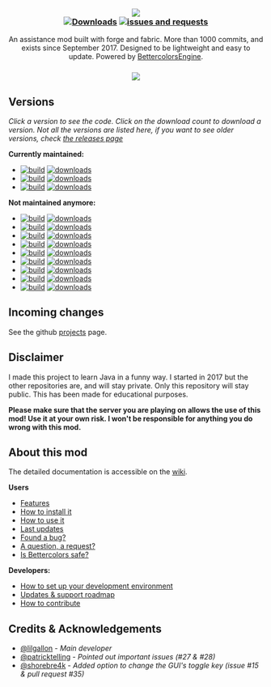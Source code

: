 <h3 align="center">
  <img src=".github/header.png">
  <br>
  <a href="https://github.com/lilgallon/Bettercolors/releases"><img alt="Downloads" src="https://img.shields.io/github/downloads/lilgallon/bettercolors/total.svg"/></a>
    <a href="https://github.com/lilgallon/Bettercolors/issues"><img alt="issues and requests" src="https://img.shields.io/github/issues/lilgallon/bettercolors.svg?label=issues%20or%20requests"/></a>
</h3>

<p align="center">
  An assistance mod built with forge and fabric. More than 1000 commits, and exists since September 2017. Designed to be lightweight and easy to update. Powered by <a href="https://github.com/lilgallon/BettercolorsEngine">BettercolorsEngine</a>.
</p>

<h3 align="center">
  <img src=".github/illustration.gif">
</h3>

## Versions
*Click a version to see the code. Click on the download count to download a version. Not all the versions are listed here, if you want to see older versions, check [the releases page](https://github.com/lilgallon/Bettercolors/releases)*

**Currently maintained:**
- [![build](https://img.shields.io/github/workflow/status/lilgallon/Bettercolors/Build%20MC1.8.9?label=Bettercolors%207.4.0%20for%20MC1.8.9%20(forge))](https://github.com/lilgallon/Bettercolors/tree/MC_1.8.9) [![downloads](https://img.shields.io/github/downloads/lilgallon/Bettercolors/7.4.0-MC1.8.9/total)](https://github.com/lilgallon/Bettercolors/releases/tag/7.4.0-MC1.8.9)
- [![build](https://img.shields.io/github/workflow/status/lilgallon/Bettercolors/Build%20MC1.16.4?label=Bettercolors%207.4.0%20for%20MC1.16.4%20(forge))](https://github.com/lilgallon/Bettercolors/tree/MC_1.16.4) [![downloads](https://img.shields.io/github/downloads/lilgallon/Bettercolors/7.4.0-MC1.16.4/total)](https://github.com/lilgallon/Bettercolors/releases/tag/7.4.0-MC1.16.4)
- [![build](https://img.shields.io/github/workflow/status/lilgallon/Bettercolors/Build%20MC1.17.1_fabric?label=Bettercolors%207.4.0%20for%20MC1.17.1%20(fabric))](https://github.com/lilgallon/Bettercolors/tree/MC_1.17.1_fabric) [![downloads](https://img.shields.io/github/downloads/lilgallon/Bettercolors/7.4.0-MC1.17.1fa/total)](https://github.com/lilgallon/Bettercolors/releases/tag/7.4.0-MC1.17.1fa)

**Not maintained anymore:**
- [![build](https://img.shields.io/github/workflow/status/lilgallon/Bettercolors/Build%20MC1.12.2?label=Bettercolors%206.1.0%20for%20MC1.12.2%20(forge))](https://github.com/lilgallon/Bettercolors/tree/MC_1.12.2) [![downloads](https://img.shields.io/github/downloads/lilgallon/Bettercolors/6.1.0-MC1.12.2/total)](https://github.com/lilgallon/Bettercolors/releases/tag/6.1.0-MC1.12.2)
- [![build](https://img.shields.io/github/workflow/status/lilgallon/Bettercolors/Build%20MC1.13.2?label=Bettercolors%206.0.0%20for%20MC1.13.2%20(forge))](https://github.com/lilgallon/Bettercolors/tree/MC_1.13.2) [![downloads](https://img.shields.io/github/downloads/lilgallon/Bettercolors/6.0.0-MC1.13.2/total)](https://github.com/lilgallon/Bettercolors/releases/tag/6.0.0-MC1.13.2)
- [![build](https://img.shields.io/github/workflow/status/lilgallon/Bettercolors/Build%20MC1.14.4?label=Bettercolors%206.1.0%20for%20MC1.14.4%20(forge))](https://github.com/lilgallon/Bettercolors/tree/MC_1.14.4) [![downloads](https://img.shields.io/github/downloads/lilgallon/Bettercolors/6.1.0-MC1.14.4/total)](https://github.com/lilgallon/Bettercolors/releases/tag/6.1.0-MC1.14.4)
- [![build](https://img.shields.io/github/workflow/status/lilgallon/Bettercolors/Build%20MC1.15.2?label=Bettercolors%206.1.2%20for%20MC1.15.2%20(forge))](https://github.com/lilgallon/Bettercolors/tree/MC_1.15.2) [![downloads](https://img.shields.io/github/downloads/lilgallon/Bettercolors/6.1.2-MC1.15.2/total)](https://github.com/lilgallon/Bettercolors/releases/tag/6.1.2-MC1.15.2)
- [![build](https://img.shields.io/github/workflow/status/lilgallon/Bettercolors/Build%20MC1.16.1?label=Bettercolors%207.2.0%20for%20MC1.16.1%20(forge))](https://github.com/lilgallon/Bettercolors/tree/MC_1.16.1) [![downloads](https://img.shields.io/github/downloads/lilgallon/Bettercolors/7.2.0-MC1.16.1/total)](https://github.com/lilgallon/Bettercolors/releases/tag/7.2.0-MC1.16.1)
- [![build](https://img.shields.io/github/workflow/status/lilgallon/Bettercolors/Build%20MC1.16.2?label=Bettercolors%207.3.0%20for%20MC1.16.2%20(forge))](https://github.com/lilgallon/Bettercolors/tree/MC_1.16.2) [![downloads](https://img.shields.io/github/downloads/lilgallon/Bettercolors/7.3.0-MC1.16.2/total)](https://github.com/lilgallon/Bettercolors/releases/tag/7.3.0-MC1.16.2)
- [![build](https://img.shields.io/github/workflow/status/lilgallon/Bettercolors/Build%20MC1.16.2_fabric?label=Bettercolors%207.3.0%20for%20MC1.16.2%20(fabric))](https://github.com/lilgallon/Bettercolors/tree/MC_1.16.2_fabric) [![downloads](https://img.shields.io/github/downloads/lilgallon/Bettercolors/7.3.0-MC1.16.2fa/total)](https://github.com/lilgallon/Bettercolors/releases/tag/7.3.0-MC1.16.2fa)
- [![build](https://img.shields.io/github/workflow/status/lilgallon/Bettercolors/Build%20MC1.16.4_fabric?label=Bettercolors%207.4.0%20for%20MC1.16.4%20(fabric))](https://github.com/lilgallon/Bettercolors/tree/MC_1.16.4_fabric) [![downloads](https://img.shields.io/github/downloads/lilgallon/Bettercolors/7.4.0-MC1.16.4fa/total)](https://github.com/lilgallon/Bettercolors/releases/tag/7.4.0-MC1.16.4fa)
- [![build](https://img.shields.io/github/workflow/status/lilgallon/Bettercolors/Build%20MC1.16.5_fabric?label=Bettercolors%207.4.0%20for%20MC1.16.5%20(fabric))](https://github.com/lilgallon/Bettercolors/tree/MC_1.16.5_fabric) [![downloads](https://img.shields.io/github/downloads/lilgallon/Bettercolors/7.4.0-MC1.16.5fa/total)](https://github.com/lilgallon/Bettercolors/releases/tag/7.4.0-MC1.16.5fa)

## Incoming changes

See the github [projects](https://github.com/lilgallon/Bettercolors/projects) page.

## Disclaimer

I made this project to learn Java in a funny way. I started in 2017 but the other repositories are, and will stay private. Only this repository will stay public. This has been made for educational purposes.

**Please make sure that the server you are playing on allows the use of this mod! Use it at your own risk. I won't be responsible for anything you do wrong with this mod.**

## About this mod

The detailed documentation is accessible on the [wiki](https://github.com/lilgallon/Bettercolors/wiki).

**Users**
- [Features](https://github.com/lilgallon/Bettercolors/wiki/2.-Features)
- [How to install it](https://github.com/lilgallon/Bettercolors/wiki/1.-User-section)
- [How to use it](https://github.com/lilgallon/Bettercolors/wiki/1.-User-section)
- [Last updates](https://github.com/lilgallon/Bettercolors/wiki/4.-Updates-&-Support-roadmap)
- [Found a bug?](https://github.com/lilgallon/Bettercolors/issues/new?assignees=&labels=&template=bug_report.md&title=)
- [A question, a request?](https://github.com/lilgallon/Bettercolors/issues/new?assignees=&labels=&template=feature_request.md&title=)
- [Is Bettercolors safe?](https://github.com/lilgallon/Bettercolors/wiki/0.-What-makes-Bettercolors-undetectable)

**Developers:**
- [How to set up your development environment](https://github.com/lilgallon/Bettercolors/wiki/3.-Developer-section)
- [Updates & support roadmap](https://github.com/lilgallon/Bettercolors/wiki/4.-Updates-&-Support-roadmap)
- [How to contribute](https://github.com/lilgallon/Bettercolors/wiki/3.-Developer-section#contributing)

## Credits & Acknowledgements

- [@lilgallon](https://github.com/lilgallon)  - *Main developer*
- [@patricktelling](https://github.com/patricktelling) - *Pointed out important issues (#27 & #28)*
- [@shorebre4k](https://github.com/shorebre4k) - *Added option to change the GUI's toggle key (issue #15 & pull request #35)*
